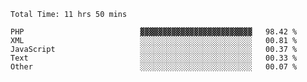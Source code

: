 <!--START_SECTION:waka-->

```text
Total Time: 11 hrs 50 mins

PHP                          ▓▓▓▓▓▓▓▓▓▓▓▓▓▓▓▓▓▓▓▓▓▓▓▓▓   98.42 %
XML                          ░░░░░░░░░░░░░░░░░░░░░░░░░   00.81 %
JavaScript                   ░░░░░░░░░░░░░░░░░░░░░░░░░   00.37 %
Text                         ░░░░░░░░░░░░░░░░░░░░░░░░░   00.33 %
Other                        ░░░░░░░░░░░░░░░░░░░░░░░░░   00.07 %
```

<!--END_SECTION:waka-->
